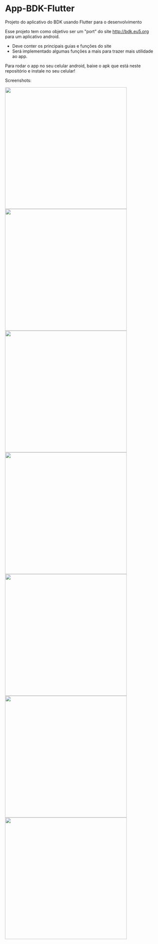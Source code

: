 # App-BDK-Flutter
Projeto do aplicativo do BDK usando Flutter para o desenvolvimento

Esse projeto tem como objetivo ser um "port" do site http://bdk.eu5.org para um aplicativo android.

 - Deve conter os principais guias e funções do site
 - Será implementado algumas funções a mais para trazer mais utilidade ao app.


Para rodar o app no seu celular android, baixe o apk que está neste repositório e instale no seu celular!

Screenshots:

<img src="https://i.imgur.com/MZrMcGQ.png" width="400"><img src="https://i.imgur.com/7QxzgbX.png" width="400">   <img src="https://i.imgur.com/DbwZ3KG.png" width="400"><img src="https://i.imgur.com/eDZSoNW.png" width="400"><img src="https://i.imgur.com/CB6dG3y.png" width="400"><img src="https://i.imgur.com/yGFh6tV.png" width="400"><img src="https://i.imgur.com/rLfPtsN.png" width="400">


